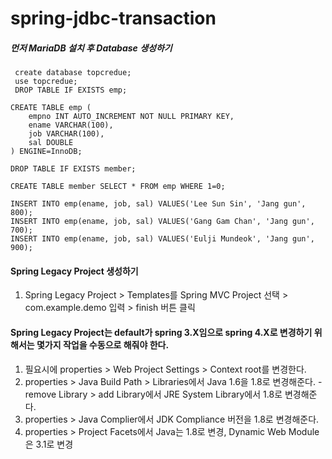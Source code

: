 # spring-jdbc-transaction

##### 먼저 MariaDB 설치 후 Database 생성하기
```
 create database topcredue;
 use topcredue;
 DROP TABLE IF EXISTS emp;

CREATE TABLE emp (
	empno INT AUTO_INCREMENT NOT NULL PRIMARY KEY,
	ename VARCHAR(100),
	job VARCHAR(100),
	sal DOUBLE
) ENGINE=InnoDB;

DROP TABLE IF EXISTS member;

CREATE TABLE member SELECT * FROM emp WHERE 1=0;

INSERT INTO emp(ename, job, sal) VALUES('Lee Sun Sin', 'Jang gun', 800);
INSERT INTO emp(ename, job, sal) VALUES('Gang Gam Chan', 'Jang gun', 700);
INSERT INTO emp(ename, job, sal) VALUES('Eulji Mundeok', 'Jang gun', 900);
```


#### Spring Legacy Project 생성하기 
1.  Spring Legacy Project > Templates를 Spring MVC Project 선택 > com.example.demo 입력 > finish 버튼 클릭 

#### Spring Legacy Project는 default가 spring 3.X임으로 spring 4.X로 변경하기 위해서는 몇가지 작업을 수동으로 해줘야 한다. 
1. 필요시에 properties > Web Project Settings > Context root를 변경한다. 
2.  properties > Java Build Path > Libraries에서 Java 1.6을 1.8로 변경해준다. 
              - remove Library > add Library에서 JRE System Library에서 1.8로 변경해준다.
3. properties > Java Complier에서 JDK Compliance 버전을 1.8로 변경해준다. 
4. properties > Project Facets에서 Java는 1.8로 변경, Dynamic Web Module은 3.1로 변경





